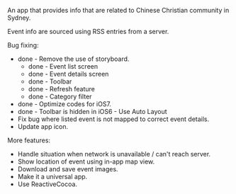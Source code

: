 

An app that provides info  that are related to Chinese Christian community in Sydney.

Event info are sourced using RSS entries from a server.

Bug fixing:

- done - Remove the use of storyboard.
    - done - Event list screen
    - done - Event details screen
    - done - Toolbar
    - done - Refresh feature
    - done - Category filter
- done - Optimize codes for iOS7.
- done - Toolbar is hidden in iOS6 - Use Auto Layout
- Fix bug where listed event is not mapped to correct event details.
- Update app icon.

More features:

- Handle situation when network is unavailable / can't reach server.
- Show location of event using in-app map view.
- Download and save event images.
- Make it a universal app.
- Use ReactiveCocoa.
